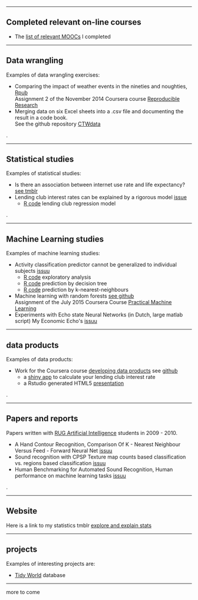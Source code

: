 
---
## Completed relevant on-line courses
- The [list of relevant MOOCs](./710_moocs.md) I completed

---
## Data wrangling

Examples of data wrangling exercises:

- Comparing the impact of weather events in the nineties and noughties, [Rpub](http://rpubs.com/vilkoos/52188)     
Assignment 2 of the November 2014 Coursera course [Reproducible Research](https://www.coursera.org/course/repdata)   
- Merging data on six Excel sheets into a .csv file and documenting the result in a code book.  
See the github repository [CTWdata](https://github.com/vilkoos/CTWdata)  

 .

---
## Statistical studies

Examples of statistical studies:

- Is there an association between internet use rate and life expectancy? [see tmblr](http://exexstats.tumblr.com/post/49267271093/final-project-passion-driven-statistics)   
- Lending club interest rates can be explained by a rigorous model [issue](http://issuu.com/vilkoos/docs/analysis1a)
	- [R code](../prg/b1_lending_club_regression.R) lending club regression model 

.

---
## Machine Learning studies

Examples of machine learning studies:

- Activity classification predictor cannot be generalized to individual subjects [issuu](http://issuu.com/vilkoos/docs/analysis2a)
	- [R code](../prg/a1_explore_data.R) exploratory analysis
	- [R code](../prg/a2_predict_by_tree.R) prediction by decision tree
	- [R code](../prg/a3_predict_by_knn.R) prediction by k-nearest-neighbours   
- Machine learning with random forests [see github](https://github.com/vilkoos/practical_machine_learning/blob/master/ML_with_rf.md)   
Assignment of the July 2015 Coursera Course [Practical Machine Learning ](https://www.coursera.org/course/predmachlearn)
- Experiments with Echo state Neural Networks (in Dutch, large matlab script) My Economic Echo's [issuu](http://issuu.com/vilkoos/docs/opdracht_neurale_netwerken__echo_st)

---
## data products

Examples of data products:

- Work for the Coursera course [developing data products](https://www.coursera.org/course/devdataprod) see [github](https://github.com/vilkoos/data_product_example)
	- a [shiny app](https://vilkoos.shinyapps.io/predict_lc_interest) to calculate your lending club interest rate
	- a Rstudio generated HTML5 [presentation](http://rpubs.com/vilkoos/dataprod)  

 .

-----
## Papers and reports

Papers written with [RUG Artificial Intelligence](http://www.rug.nl/masters/artificial-intelligence/) students in 2009 - 2010.

- A Hand Contour Recognition, Comparison Of K - Nearest Neighbour Versus Feed - Forward Neural Net [issuu](http://issuu.com/vilkoos/docs/paper_rug_2009_handrecognition)
- Sound recognition with CPSP Texture map counts based classification vs. regions based classification [issuu](http://issuu.com/vilkoos/docs/paper_rug_2010_sound_recognition)
- Human Benchmarking for Automated Sound Recognition, Human performance on machine learning tasks [issuu](http://issuu.com/vilkoos/docs/paper_rug_2009_perception_experimen)

 .

---
## Website

Here is a link to my statistics tmblr [explore and explain stats](http://exexstats.tumblr.com/)  

---
## projects

Examples of interesting projects are:

- [Tidy World](./720_tidy_world.md) database 

---
more to come